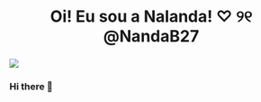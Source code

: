 <h1 align="center">Oi! Eu sou a Nalanda! ♡ ୨୧ @NandaB27 </h1>
<h3 align="center"></h3>
<img src="[https://64.media.tumblr.com/697444cb2a23d2ac7b6ade664459f75c/46c1c90b6f691c5d-f8/s1280x1920/173d870df6e4e3a00533780998ff8807190130c0.pnj](https://i.pinimg.com/564x/af/44/a7/af44a7b26e36eb8f421fe514a6b709b7.jpg)">

<br>

### Hi there 👋

<!--
**NandaB27/NandaB27** is a ✨ _special_ ✨ repository because its `README.md` (this file) appears on your GitHub profile.

Here are some ideas to get you started:

- 🔭 I’m currently working on ...
- 🌱 I’m currently learning ...
- 👯 I’m looking to collaborate on ...
- 🤔 I’m looking for help with ...
- 💬 Ask me about ...
- 📫 How to reach me: ...
- 😄 Pronouns: ...
- ⚡ Fun fact: ...
-->

